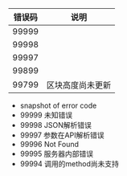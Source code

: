 
错误码 | 说明
-|-
99999 | 
99998 | 
99997 | 
99899 | 
99799 | 区块高度尚未更新

 * snapshot of error code
 * 99999 未知错误
 * 99998 JSON解析错误
 * 99997 参数在API解析错误
 * 99996 Not Found
 * 99995 服务器内部错误
 * 99994 调用的method尚未支持
